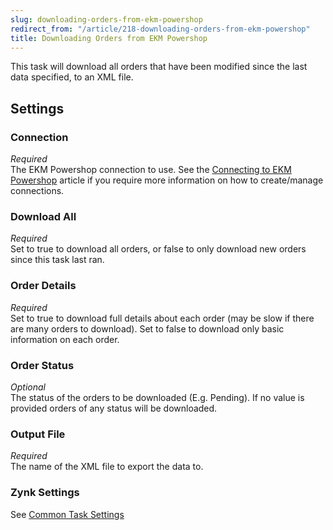 ```yaml
---
slug: downloading-orders-from-ekm-powershop
redirect_from: "/article/218-downloading-orders-from-ekm-powershop"
title: Downloading Orders from EKM Powershop
---
```

This task will download all orders that have been modified since the last data specified, to an XML file.

## Settings
### Connection
_Required_  
The EKM Powershop connection to use.  See the [Connecting to EKM Powershop](connecting-to-ekm-powershop) article if you require more information on how to create/manage connections.

### Download All
_Required_  
Set to true to download all orders, or false to only download new orders since this task last ran.

### Order Details
_Required_  
Set to true to download full details about each order (may be slow if there are many orders to download). Set to false to download only basic information on each order.

### Order Status
_Optional_  
The status of the orders to be downloaded (E.g. Pending). If no value is provided orders of any status will be downloaded.

### Output File
_Required_  
The name of the XML file to export the data to.

### Zynk Settings
See [Common Task Settings](common-task-settings)
